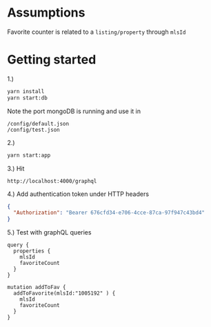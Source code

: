 # Assumptions
Favorite counter is related to a `listing/property` through `mlsId`

# Getting started

1.)
```sh
yarn install
yarn start:db
```
Note the port mongoDB is running and use it in 
```
/config/default.json
/config/test.json
```

2.)
```sh
yarn start:app
```
3.) Hit
```
http://localhost:4000/graphql
```

4.) Add authentication token under HTTP headers
```json
{
  "Authorization": "Bearer 676cfd34-e706-4cce-87ca-97f947c43bd4"
}
```

5.) Test with graphQL queries 
```
query {
  properties {
    mlsId
    favoriteCount
  }
}
```
```
mutation addToFav {
  addToFavorite(mlsId:"1005192" ) {
    mlsId
    favoriteCount
  }
}

```
